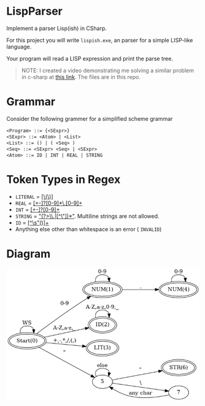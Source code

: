 # LispParser

Implement a parser Lisp(ish) in CSharp. 

For this project you will write `lispish.exe`, an parser for a simple LISP-like language. 

Your program will read a LISP expression and print the parse tree.  

> NOTE:  I created a video demonstrating me solving a similar problem in c-sharp at [this link](https://youtu.be/jgQONmpCQ-c).  The files are in this repo. 

# Grammar
Consider the following grammer for a simplified scheme grammar

```
<Program> ::= {<SExpr>}
<SExpr> ::= <Atom> | <List>
<List> ::= () | ( <Seq> )
<Seq> ::= <SExpr> <Seq> | <SExpr>
<Atom> ::= ID | INT | REAL | STRING
```
 
# Token Types in Regex

- `LITERAL` = [[\\(\\)]](https://regex101.com/r/YTsgaN/1)
- `REAL` = [[+-]?[0-9]*\\.[0-9]+](https://regex101.com/r/Zneyy2/1)
- `INT` = [[+-]?[0-9]+](https://regex101.com/r/iXVsuF/1)
- `STRING` = ["(?>\\\\.|[^\\"])*"](https://regex101.com/r/NvtTXK/1).  Multiline strings are not allowed. 
- `ID` = [[^\s"\(\)]+](https://regex101.com/r/PeL1IV/1/)
- Anything else other than whitespace is an error ( `INVALID`)

# Diagram
![state diagram](expr-diagram.png)
